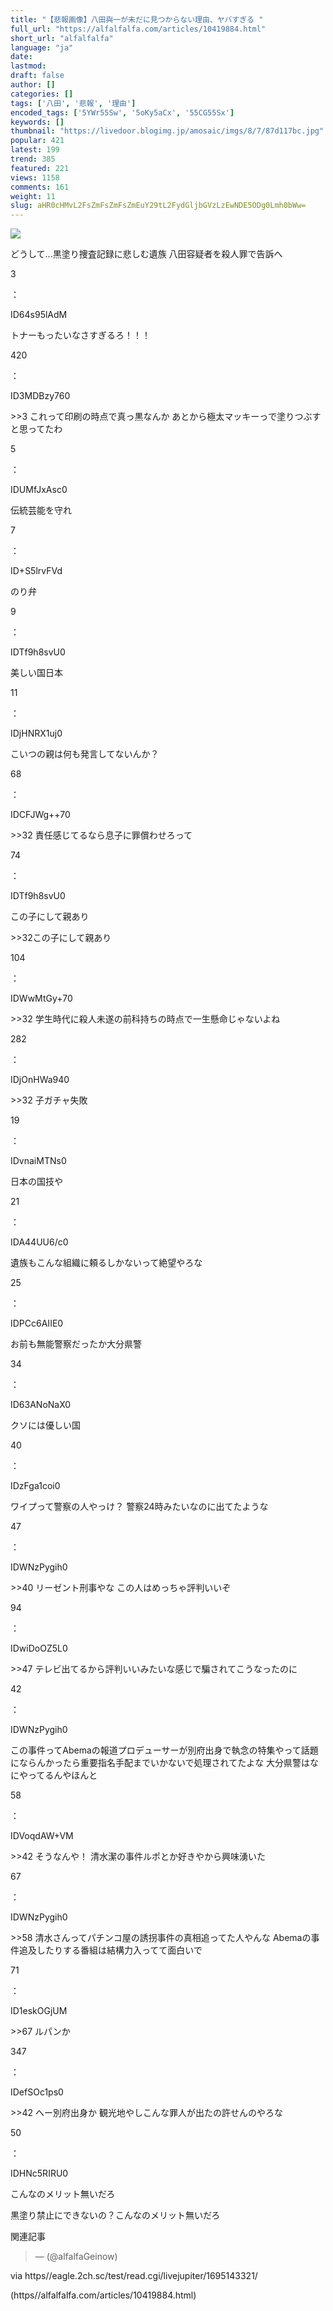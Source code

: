 ```yaml
---
title: "【悲報画像】八田與一が未だに見つからない理由、ヤバすぎる "
full_url: "https://alfalfalfa.com/articles/10419884.html"
short_url: "alfalfalfa"
language: "ja"
date: 
lastmod: 
draft: false
author: []
categories: []
tags: ['八田', '悲報', '理由']
encoded_tags: ['5YWr55Sw', '5oKy5aCx', '55CG55Sx']
keywords: []
thumbnail: "https://livedoor.blogimg.jp/amosaic/imgs/8/7/87d117bc.jpg"
popular: 421
latest: 199
trend: 385
featured: 221
views: 1158
comments: 161
weight: 11
slug: aHR0cHMvL2FsZmFsZmFsZmEuY29tL2FydGljbGVzLzEwNDE5ODg0Lmh0bWw=
---
```


![](https://livedoor.blogimg.jp/amosaic/imgs/8/7/87d117bc.jpg)

<div><p>どうして...黒塗り捜査記録に悲しむ遺族 八田容疑者を殺人罪で告訴へ</p><p class='res_info'><p class='res_num'>3</p>：<p class='res_name'></p><p class='res_matome'><p class='res_id'>ID64s95lAdM</p></p></p> <p class='res_body_r1'>トナーもったいなさすぎるろ！！！</p> <p class='res_info'><p class='res_num'>420</p>：<p class='res_name'></p><p class='res_matome'><p class='res_id'>ID3MDBzy760</p></p></p> <p class='res_body_r2'>>>3 これって印刷の時点で真っ黒なんか あとから極太マッキーっで塗りつぶすと思ってたわ</p> <p class='res_info'><p class='res_num'>5</p>：<p class='res_name'></p><p class='res_matome'><p class='res_id'>IDUMfJxAsc0</p></p></p> <p class='res_body'>伝統芸能を守れ</p> <p class='res_info'><p class='res_num'>7</p>：<p class='res_name'></p><p class='res_matome'><p class='res_id'>ID+S5lrvFVd</p></p></p> <p class='res_body'>のり弁</p> <p class='res_info'><p class='res_num'>9</p>：<p class='res_name'></p><p class='res_matome'><p class='res_id'>IDTf9h8svU0</p></p></p> <p class='res_body'>美しい国日本</p> <p class='res_info'><p class='res_num'>11</p>：<p class='res_name'></p><p class='res_matome'><p class='res_id'>IDjHNRX1uj0</p></p></p> <p class='res_body_r1'>こいつの親は何も発言してないんか？</p> <p class='res_info'><p class='res_num'>68</p>：<p class='res_name'></p><p class='res_matome'><p class='res_id'>IDCFJWg++70</p></p></p> <p class='res_body_r2'>>>32 責任感じてるなら息子に罪償わせろって</p> <p class='res_info'><p class='res_num'>74</p>：<p class='res_name'></p><p class='res_matome'><p class='res_id'>IDTf9h8svU0</p></p></p> この子にして親あり <p class='in_ads'></p> <p>>>32この子にして親あり</p> <p class='res_info'><p class='res_num'>104</p>：<p class='res_name'></p><p class='res_matome'><p class='res_id'>IDWwMtGy+70</p></p></p> <p class='res_body_r2'>>>32 学生時代に殺人未遂の前科持ちの時点で一生懸命じゃないよね</p> <p class='res_info'><p class='res_num'>282</p>：<p class='res_name'></p><p class='res_matome'><p class='res_id'>IDjOnHWa940</p></p></p> <p class='res_body_r2'>>>32 子ガチャ失敗</p> <p class='res_info'><p class='res_num'>19</p>：<p class='res_name'></p><p class='res_matome'><p class='res_id'>IDvnaiMTNs0</p></p></p> <p class='res_body'>日本の国技や</p> <p class='res_info'><p class='res_num'>21</p>：<p class='res_name'></p><p class='res_matome'><p class='res_id'>IDA44UU6/c0</p></p></p> <p class='res_body'>遺族もこんな組織に頼るしかないって絶望やろな</p> <p class='res_info'><p class='res_num'>25</p>：<p class='res_name'></p><p class='res_matome'><p class='res_id'>IDPCc6AIIE0</p></p></p> <p class='res_body'>お前も無能警察だったか大分県警</p> <p class='res_info'><p class='res_num'>34</p>：<p class='res_name'></p><p class='res_matome'><p class='res_id'>ID63ANoNaX0</p></p></p> <p class='res_body'>クソには優しい国</p> <p class='res_info'><p class='res_num'>40</p>：<p class='res_name'></p><p class='res_matome'><p class='res_id'>IDzFga1coi0</p></p></p> <p class='res_body_r1'>ワイプって警察の人やっけ？ 警察24時みたいなのに出てたような</p> <p class='res_info'><p class='res_num'>47</p>：<p class='res_name'></p><p class='res_matome'><p class='res_id'>IDWNzPygih0</p></p></p> <p class='res_body_r2'>>>40 リーゼント刑事やな この人はめっちゃ評判いいぞ</p> <p class='res_info'><p class='res_num'>94</p>：<p class='res_name'></p><p class='res_matome'><p class='res_id'>IDwiDoOZ5L0</p></p></p> <p class='res_body_r2'>>>47 テレビ出てるから評判いいみたいな感じで騙されてこうなったのに</p> <p class='res_info'><p class='res_num'>42</p>：<p class='res_name'></p><p class='res_matome'><p class='res_id'>IDWNzPygih0</p></p></p> <p class='res_body_r1'>この事件ってAbemaの報道プロデューサーが別府出身で執念の特集やって話題にならんかったら重要指名手配までいかないで処理されてたよな 大分県警はなにやってるんやほんと</p> <p class='res_info'><p class='res_num'>58</p>：<p class='res_name'></p><p class='res_matome'><p class='res_id'>IDVoqdAW+VM</p></p></p> <p class='res_body_r2'>>>42 そうなんや！ 清水潔の事件ルポとか好きやから興味湧いた</p> <p class='res_info'><p class='res_num'>67</p>：<p class='res_name'></p><p class='res_matome'><p class='res_id'>IDWNzPygih0</p></p></p> <p class='res_body_r2'>>>58 清水さんってパチンコ屋の誘拐事件の真相追ってた人やんな Abemaの事件追及したりする番組は結構力入ってて面白いで</p> <p class='res_info'><p class='res_num'>71</p>：<p class='res_name'></p><p class='res_matome'><p class='res_id'>ID1eskOGjUM</p></p></p> <p class='res_body_r2'>>>67 ルパンか</p> <p class='res_info'><p class='res_num'>347</p>：<p class='res_name'></p><p class='res_matome'><p class='res_id'>IDefSOc1ps0</p></p></p> <p class='res_body_r2'>>>42 へー別府出身か 観光地やしこんな罪人が出たの許せんのやろな</p> <p class='res_info'><p class='res_num'>50</p>：<p class='res_name'></p><p class='res_matome'><p class='res_id'>IDHNc5RIRU0</p></p></p> こんなのメリット無いだろ <p class='in_ads'></p> <p>黒塗り禁止にできないの？こんなのメリット無いだろ</p> <p id='related-title'>関連記事</p> <p class='in_ads'></p><blockquote class='twitter-tweet'><p lang='und' dir='ltr'></p> — (@alfalfaGeinow) <a href='https//twitter.com/alfalfaGeinow/status/1704308652151283972/'></a></blockquote><p class='via'>via https//eagle.2ch.sc/test/read.cgi/livejupiter/1695143321/</p> </div>

(https//alfalfalfa.com/articles/10419884.html)
